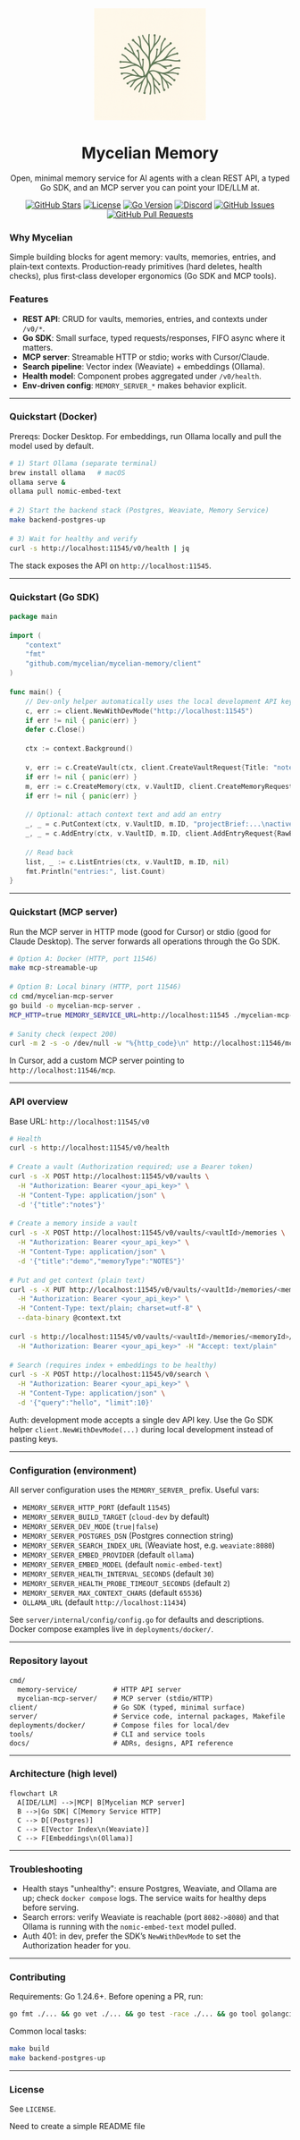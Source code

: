 <div align="center">
  <img src="logo/image.png" alt="Mycelian Memory" width="200"/>
  
  # Mycelian Memory
  
  Open, minimal memory service for AI agents with a clean REST API, a typed Go SDK, and an MCP server you can point your IDE/LLM at.
  
  [![GitHub Stars](https://img.shields.io/github/stars/mycelian/mycelian-memory?style=social)](https://github.com/mycelian/mycelian-memory/stargazers)
  [![License](https://img.shields.io/github/license/mycelian/mycelian-memory?branch=sameerch-dev)](https://github.com/mycelian/mycelian-memory/blob/sameerch-dev/client/LICENSE)
  [![Go Version](https://img.shields.io/github/go-mod/go-version/mycelian/mycelian-memory?branch=sameerch-dev)](https://github.com/mycelian/mycelian-memory/tree/sameerch-dev)
  [![Discord](https://img.shields.io/badge/Discord-Join%20Community-5865F2?style=flat&logo=discord&logoColor=white)](https://discord.gg/mEqsYcDcAj)
  [![GitHub Issues](https://img.shields.io/github/issues/mycelian/mycelian-memory)](https://github.com/mycelian/mycelian-memory/issues)
  [![GitHub Pull Requests](https://img.shields.io/github/issues-pr/mycelian/mycelian-memory)](https://github.com/mycelian/mycelian-memory/pulls)
</div>

### Why Mycelian

Simple building blocks for agent memory: vaults, memories, entries, and plain‑text contexts. Production‑ready primitives (hard deletes, health checks), plus first‑class developer ergonomics (Go SDK and MCP tools).

### Features

- **REST API**: CRUD for vaults, memories, entries, and contexts under `/v0/*`.
- **Go SDK**: Small surface, typed requests/responses, FIFO async where it matters.
- **MCP server**: Streamable HTTP or stdio; works with Cursor/Claude.
- **Search pipeline**: Vector index (Weaviate) + embeddings (Ollama).
- **Health model**: Component probes aggregated under `/v0/health`.
- **Env‑driven config**: `MEMORY_SERVER_*` makes behavior explicit.

---

### Quickstart (Docker)

Prereqs: Docker Desktop. For embeddings, run Ollama locally and pull the model used by default.

```bash
# 1) Start Ollama (separate terminal)
brew install ollama   # macOS
ollama serve &
ollama pull nomic-embed-text

# 2) Start the backend stack (Postgres, Weaviate, Memory Service)
make backend-postgres-up

# 3) Wait for healthy and verify
curl -s http://localhost:11545/v0/health | jq
```

The stack exposes the API on `http://localhost:11545`.

---

### Quickstart (Go SDK)

```go
package main

import (
    "context"
    "fmt"
    "github.com/mycelian/mycelian-memory/client"
)

func main() {
    // Dev-only helper automatically uses the local development API key.
    c, err := client.NewWithDevMode("http://localhost:11545")
    if err != nil { panic(err) }
    defer c.Close()

    ctx := context.Background()

    v, err := c.CreateVault(ctx, client.CreateVaultRequest{Title: "notes"})
    if err != nil { panic(err) }
    m, err := c.CreateMemory(ctx, v.VaultID, client.CreateMemoryRequest{Title: "demo", MemoryType: "NOTES"})
    if err != nil { panic(err) }

    // Optional: attach context text and add an entry
    _, _ = c.PutContext(ctx, v.VaultID, m.ID, "projectBrief:...\nactiveContext:...\n")
    _, _ = c.AddEntry(ctx, v.VaultID, m.ID, client.AddEntryRequest{RawEntry: "hello", Summary: "greeting"})

    // Read back
    list, _ := c.ListEntries(ctx, v.VaultID, m.ID, nil)
    fmt.Println("entries:", list.Count)
}
```

---

### Quickstart (MCP server)

Run the MCP server in HTTP mode (good for Cursor) or stdio (good for Claude Desktop). The server forwards all operations through the Go SDK.

```bash
# Option A: Docker (HTTP, port 11546)
make mcp-streamable-up

# Option B: Local binary (HTTP, port 11546)
cd cmd/mycelian-mcp-server
go build -o mycelian-mcp-server .
MCP_HTTP=true MEMORY_SERVICE_URL=http://localhost:11545 ./mycelian-mcp-server

# Sanity check (expect 200)
curl -m 2 -s -o /dev/null -w "%{http_code}\n" http://localhost:11546/mcp
```

In Cursor, add a custom MCP server pointing to `http://localhost:11546/mcp`.

---

### API overview

Base URL: `http://localhost:11545/v0`

```bash
# Health
curl -s http://localhost:11545/v0/health

# Create a vault (Authorization required; use a Bearer token)
curl -s -X POST http://localhost:11545/v0/vaults \
  -H "Authorization: Bearer <your_api_key>" \
  -H "Content-Type: application/json" \
  -d '{"title":"notes"}'

# Create a memory inside a vault
curl -s -X POST http://localhost:11545/v0/vaults/<vaultId>/memories \
  -H "Authorization: Bearer <your_api_key>" \
  -H "Content-Type: application/json" \
  -d '{"title":"demo","memoryType":"NOTES"}'

# Put and get context (plain text)
curl -s -X PUT http://localhost:11545/v0/vaults/<vaultId>/memories/<memoryId>/contexts \
  -H "Authorization: Bearer <your_api_key>" \
  -H "Content-Type: text/plain; charset=utf-8" \
  --data-binary @context.txt

curl -s http://localhost:11545/v0/vaults/<vaultId>/memories/<memoryId>/contexts \
  -H "Authorization: Bearer <your_api_key>" -H "Accept: text/plain"

# Search (requires index + embeddings to be healthy)
curl -s -X POST http://localhost:11545/v0/search \
  -H "Authorization: Bearer <your_api_key>" \
  -H "Content-Type: application/json" \
  -d '{"query":"hello", "limit":10}'
```

Auth: development mode accepts a single dev API key. Use the Go SDK helper `client.NewWithDevMode(...)` during local development instead of pasting keys.

---

### Configuration (environment)

All server configuration uses the `MEMORY_SERVER_` prefix. Useful vars:

- `MEMORY_SERVER_HTTP_PORT` (default `11545`)
- `MEMORY_SERVER_BUILD_TARGET` (`cloud-dev` by default)
- `MEMORY_SERVER_DEV_MODE` (`true|false`)
- `MEMORY_SERVER_POSTGRES_DSN` (Postgres connection string)
- `MEMORY_SERVER_SEARCH_INDEX_URL` (Weaviate host, e.g. `weaviate:8080`)
- `MEMORY_SERVER_EMBED_PROVIDER` (default `ollama`)
- `MEMORY_SERVER_EMBED_MODEL` (default `nomic-embed-text`)
- `MEMORY_SERVER_HEALTH_INTERVAL_SECONDS` (default `30`)
- `MEMORY_SERVER_HEALTH_PROBE_TIMEOUT_SECONDS` (default `2`)
- `MEMORY_SERVER_MAX_CONTEXT_CHARS` (default `65536`)
- `OLLAMA_URL` (default `http://localhost:11434`)

See `server/internal/config/config.go` for defaults and descriptions. Docker compose examples live in `deployments/docker/`.

---

### Repository layout

```text
cmd/
  memory-service/         # HTTP API server
  mycelian-mcp-server/    # MCP server (stdio/HTTP)
client/                   # Go SDK (typed, minimal surface)
server/                   # Service code, internal packages, Makefile
deployments/docker/       # Compose files for local/dev
tools/                    # CLI and service tools
docs/                     # ADRs, designs, API reference
```

---

### Architecture (high level)

```mermaid
flowchart LR
  A[IDE/LLM] -->|MCP| B[Mycelian MCP server]
  B -->|Go SDK| C[Memory Service HTTP]
  C --> D[(Postgres)]
  C --> E[Vector Index\n(Weaviate)]
  C --> F[Embeddings\n(Ollama)]
```

---

### Troubleshooting

- Health stays "unhealthy": ensure Postgres, Weaviate, and Ollama are up; check `docker compose` logs. The service waits for healthy deps before serving.
- Search errors: verify Weaviate is reachable (port `8082->8080`) and that Ollama is running with the `nomic-embed-text` model pulled.
- Auth 401: in dev, prefer the SDK’s `NewWithDevMode` to set the Authorization header for you.

---

### Contributing

Requirements: Go 1.24.6+. Before opening a PR, run:

```bash
go fmt ./... && go vet ./... && go test -race ./... && go tool golangci-lint run
```

Common local tasks:

```bash
make build
make backend-postgres-up
```

---

### License

See `LICENSE`.

Need to create a simple README file